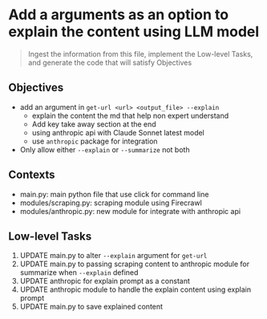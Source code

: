 # Add a arguments as an option to explain the content using LLM model

> Ingest the information from this file, implement the Low-level Tasks, and generate the code that will satisfy Objectives

## Objectives

- add an argument in `get-url <url> <output_file> --explain`
  - explain the content the md that help non expert understand
  - Add key take away section at the end
  - using anthropic api with Claude Sonnet latest model
  - use `anthropic` package for integration
- Only allow either `--explain` or `--summarize` not both

## Contexts

- main.py: main python file that use click for command line
- modules/scraping.py: scraping module using Firecrawl
- modules/anthropic.py: new module for integrate with anthropic api

## Low-level Tasks

1. UPDATE main.py to alter `--explain` argument for `get-url`
2. UPDATE main.py to passing scraping content to anthropic module for summarize when `--explain` defined
5. UPDATE anthropic for explain prompt as a constant
4. UPDATE anthropic module to handle the explain content using explain prompt
5. UPDATE main.py to save explained content
